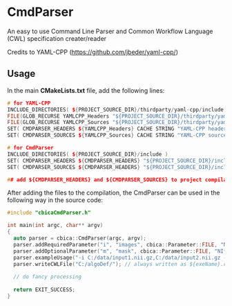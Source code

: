 # CmdParser

An easy to use Command Line Parser and Common Workflow Language (CWL) specification creater/reader

Credits to YAML-CPP (https://github.com/jbeder/yaml-cpp/)

## Usage

In the main <b>CMakeLists.txt</b> file, add the following lines:

```cpp
# for YAML-CPP
INCLUDE_DIRECTORIES( ${PROJECT_SOURCE_DIR}/thirdparty/yaml-cpp/include )
FILE(GLOB_RECURSE YAMLCPP_Headers "${PROJECT_SOURCE_DIR}/thirdparty/yaml-cpp/include/*.h")
FILE(GLOB_RECURSE YAMLCPP_Sources "${PROJECT_SOURCE_DIR}/thirdparty/yaml-cpp/src/*.cpp")
SET( CMDPARSER_HEADERS ${YAMLCPP_Headers} CACHE STRING "YAML-CPP headers" FORCE )
SET( CMDPARSER_SOURCES ${YAMLCPP_Sources} CACHE STRING "YAML-CPP sources" FORCE )

# for CmdParser
INCLUDE_DIRECTORIES( ${PROJECT_SOURCE_DIR}/include )
SET( CMDPARSER_HEADERS ${CMDPARSER_HEADERS} "${PROJECT_SOURCE_DIR}/include/cbicaCmdParser.h" )
SET( CMDPARSER_SOURCES ${CMDPARSER_HEADERS} "${PROJECT_SOURCE_DIR}/include/cbicaCmdParser.cpp" )

## add ${CMDPARSER_HEADERS} and ${CMDPARSER_SOURCES} to project compilation
```

After adding the files to the compilation, the CmdParser can be used in the following way in the source code:

```cpp
#include "cbicaCmdParser.h"

int main(int argc, char** argv)
{
  auto parser = cbica::CmdParser(argc, argv);
  parser.addRequiredParameter("i", "images", cbica::Parameter::FILE, "NIfTI or DICOM", "Input coregistered image(s) to load into application", "Multiple images are delineated using ','");
  parser.addOptionalParameter("m", "mask", cbica::Parameter::FILE, "NIfTI or DICOM", "Input mask [coregistered with image(s)] to load into application", "Accepts only one file");
  parser.exampleUsage("-i C:/data/input1.nii.gz,C:/data/input2.nii.gz -m C:/data/inputMask.nii.gz");
  parser.writeCWLFile("C:/algoDef/"); // always written as ${exeName}.cwl
  
  // do fancy processing
  
  return EXIT_SUCCESS;
}
```